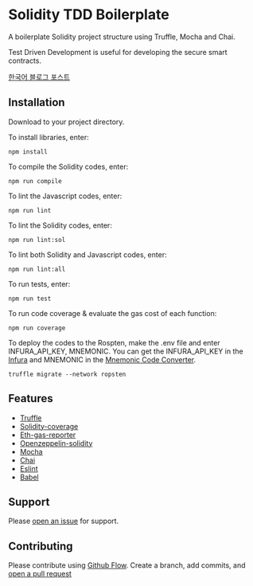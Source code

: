 # Solidity TDD Boilerplate

A boilerplate Solidity project structure using Truffle, Mocha and Chai.

Test Driven Development is useful for developing the secure smart contracts.  

[한국어 블로그 포스트](https://medium.com/@jason_kim/%EC%9D%B4%EB%8D%94%EB%A6%AC%EC%9B%80-%EC%8A%A4%EB%A7%88%ED%8A%B8-%EC%BB%A8%ED%8A%B8%EB%9E%99%ED%8A%B8-%EC%99%80-%ED%85%8C%EC%8A%A4%ED%8A%B8-%EC%A3%BC%EB%8F%84-%EA%B0%9C%EB%B0%9C-876bdbcbc953)
## Installation

Download to your project directory.

To install libraries, enter:

```
npm install
```

To compile the Solidity codes, enter:

```
npm run compile 
```

To lint the Javascript codes, enter:

```
npm run lint 
```

To lint the Solidity codes, enter:

```
npm run lint:sol 
```

To lint both Solidity and Javascript codes, enter:

```
npm run lint:all 
```
To run tests, enter:

```
npm run test
```

To run code coverage & evaluate the gas cost of each function:
```
npm run coverage
```

To deploy the codes to the Rospten, make the .env file and enter INFURA_API_KEY, MNEMONIC.
You can get the INFURA_API_KEY in the [Infura](https://infura.io/) and MNEMONIC in the [Mnemonic Code Converter](https://iancoleman.io/bip39/).
```
truffle migrate --network ropsten
```

## Features
* [Truffle](https://github.com/trufflesuite/truffle)
* [Solidity-coverage](https://github.com/sc-forks/solidity-coverage)
* [Eth-gas-reporter](https://github.com/cgewecke/eth-gas-reporter)
* [Openzeppelin-solidity](https://github.com/OpenZeppelin/openzeppelin-solidity)
* [Mocha](https://github.com/mochajs/mocha)
* [Chai](https://github.com/chaijs/chai)
* [Eslint](https://github.com/eslint/eslint)
* [Babel](https://github.com/babel/babel)


## Support

Please [open an issue](https://github.com/jasonkim-tech/solidity-tdd/issues/new) for support.

## Contributing

Please contribute using [Github Flow](https://guides.github.com/introduction/flow/). Create a branch, add commits, and [open a pull request](https://github.com/jasonkim-tech/solidity-tdd/compare)